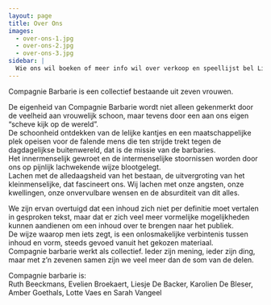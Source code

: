 ```yaml
---
layout: page
title: Over Ons
images:
  - over-ons-1.jpg
  - over-ons-2.jpg
  - over-ons-3.jpg
sidebar: |
  Wie ons wil boeken of meer info wil over verkoop en speellijst bel Liesje: <a href="tel:+32486903916">+32&nbsp;486&nbsp;90&nbsp;39 16</a> of neem rechtsreeks contact op met Thassos: <a href="tel:+3232350490">+32&nbsp;3&nbsp;235&nbsp;04&nbsp;90</a>.
---
```

<style>
  #main {
    background: #030201 url({{ site.baseurl }}/img/over-ons-background.jpg);
  }

  #content {
    color: #ddd;
  }

  #sidebar {
    color: #ccc;
    border-left: 1px solid #333;
    padding-left: 10px;
  }
</style>
Compagnie Barbarie is een collectief bestaande uit zeven vrouwen.

De eigenheid van Compagnie Barbarie wordt niet alleen gekenmerkt door de veelheid aan vrouwelijk schoon, maar tevens door een aan ons eigen “scheve kijk op de wereld”.<br>
De schoonheid ontdekken van de lelijke kantjes en een maatschappelijke plek opeisen voor de falende mens die ten strijde trekt tegen de dagdagelijkse buitenwereld, dat is de missie van de barbaries.<br>
Het innermenselijk gewroet en de intermenselijke stoornissen worden door ons op pijnlijk lachwekende wijze blootgelegt.<br>
Lachen met de alledaagsheid van het bestaan, de uitvergroting van het kleinmenselijke, dat fascineert ons.
Wij lachen met onze angsten, onze kwellingen, onze onvervulbare wensen en de absurditeit van dit alles.

We zijn ervan overtuigd dat een inhoud zich niet per definitie moet vertalen in gesproken tekst, maar dat er zich veel meer vormelijke mogelijkheden kunnen aandienen om een inhoud over te brengen naar het publiek.<br>
De wijze waarop men iets zegt, is een onlosmakelijke verbintenis tussen inhoud en vorm, steeds gevoed vanuit het gekozen materiaal.<br>
Compagnie barbarie werkt als collectief. Ieder zijn mening, ieder zijn ding, maar met z’n zevenen samen zijn we veel meer dan de som van de delen.

Compagnie barbarie is:<br>
Ruth Beeckmans, Evelien Broekaert, Liesje De Backer, Karolien De Bleser, Amber Goethals, Lotte Vaes en Sarah Vangeel

